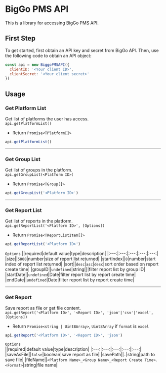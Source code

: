 # BigGo PMS API

This is a library for accessing BigGo PMS API.

## First Step

To get started, first obtain an API key and secret from BigGo API. Then, use the following code to obtain an API object:
```js
const api = new BiggoPMSAPI({ 
  clientID: '<Your client ID>',
  clientSecret: '<Your client secret>' 
})
```

## Usage

### Get Platform List
Get list of platforms the user has access.  
`api.getPlatformList()`  

* Return `Promise<TPlatform[]>`

```js
api.getPlatformList()
```
---

### Get Group List
Get list of groups in the platform.  
`api.getGroupList(<Platform ID>)`

* Return `Promise<TGroup[]>`

```js
api.getGroupList('<Platform ID>')
```
---

### Get Report List
Get list of reports in the platform.  
`api.getReportList('<Platform ID>', [Options])`

* Return `Promise<TReportListItem[]>`

```js
api.getReportList('<Platform ID>')
```
`Options`
||required|default value|type|description|
|:---:|:---:|:---:|:---:|:---:|
|size||`5000`|number|size of report list returned|
|startIndex||`0`|number|start index of report list returned|
|sort||`desc`|`asc`\|`desc`|sort order based on report create time|
|groupID||`undefined`|string[]|filter report list by group ID|
|startDate||`undefined`|Date|filter report list by report create time|
|endDate||`undefined`|Date|filter report list by report create time|

---

### Get Report
Save report as file or get file content.  
`api.getReport('<Platform ID>', '<Report ID>', 'json'|'csv'|'excel', [Options])`

* Return `Promise<string | Uint8Array>`, `Uint8Array` if `format` is `excel`

```js
api.getReport('<Platform ID>', '<Report ID>', 'json')
```  
`Options`  
||required|default value|type|description|
|:---:|:---:|:---:|:---:|:---:|
|saveAsFile||`false`|boolean|save report as file|
|savePath||`.`|string|path to save file|
|fileName||`<Platform Name>_<Group Name>_<Report Create Time>.<Format>`|string|file name|